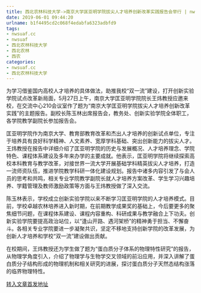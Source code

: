 ```yaml
---
title: 西北农林科技大学->南京大学匡亚明学院拔尖人才培养创新改革实践报告会举行 | nwsuaf.cc
date: 2019-06-01 09:44:20
urlname: b1f4495cd2c068f4edabfa6323adbfd9
tags: 
- nwsuaf.cc
- nwsuaf
- 西北农林科技大学
- 西北农林
- 西农
categories:
- nwsuaf.cc
- 西北农林科技大学
---
```



为学习借鉴国内高校人才培养的具体做法，助推我校“双一流”建设，打开创新实验学院试点改革新局面，5月27日上午，南京大学匡亚明学院院长王炜教授应邀来校，在交流中心210会议室作了题为“南京大学匡亚明学院拔尖人才培养创新改革实践”的主题报告。副校长陈玉林出席报告会，教务处、创新实验学院全体职工， 各学院教学副院长参加报告会。

匡亚明学院作为南京大学、教育部教育改革和杰出人才培养的创新试点单位，专注于培养具有良好科学精神、人文素养、宽厚学科基础、突出创新能力的拔尖人才。王炜教授在报告中详细介绍了匡亚明学院的历史与发展概况、人才培养理念、学院特色、课程体系建设及多年来办学的主要成就。他表示，匡亚明学院将继续探索高校本科教育与教学改革，对接世界一流大学开展基础学科精英拔尖人才培养，打造一流师资队伍，推进学院教学科研一体化建设规划。报告中诸多内容引发了与会人员的思考和共鸣，相关专业学院教学副院长就人才培养方案改革、学生学习兴趣培养、学籍管理及教师激励政策等方面与王炜教授做了深入交流。

陈玉林表示，学校成立创新实验学院以来不断学习匡亚明学院的人才培养模式。目前，学校卓越农林培养进入新时期，在前期教学成果奖的基础上，今后要更多的聚焦细节问题，在课程体系建设、课程内容重构、科研成果与教学融合上下功夫。创新实验学院要提高政治站位，以“逢山开路、遇河架桥”的精神勇于担当、不懈奋斗。各相关专业学院要进一步凝聚共识，坚定不移地支持创新学院的改革发展，为创新人才培养和学校“双一流”建设做出贡献。

在校期间，王炜教授还为学生做了题为“蛋白质分子体系的物理特性研究”的报告，从物理学角度引入，介绍了物理学与生物学交叉领域的前沿应用，并深入讲解了蛋白质分子结构形成的物理机制和相关研究的进展，探讨蛋白质分子天然态结构涨落的临界物理特性。





[转入文章首发地址](https://news.nwsuaf.edu.cn/xnxw/89995.htm)
